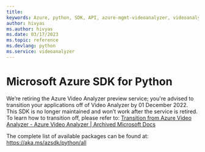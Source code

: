 ```yaml
---
title: 
keywords: Azure, python, SDK, API, azure-mgmt-videoanalyzer, videoanalyzer
author: hivyas
ms.author: hivyas
ms.date: 03/17/2023
ms.topic: reference
ms.devlang: python
ms.service: videoanalyzer
---
```

# Microsoft Azure SDK for Python

 We’re retiring the Azure Video Analyzer preview service; you're advised to transition your applications off of Video Analyzer by 01 December 2022. This SDK is no longer maintained and won’t work after the service is retired. To learn how to transition off, please refer to: [Transition from Azure Video Analyzer - Azure Video Analyzer | Archived Microsoft Docs](https://github.com/MicrosoftDocs/azure-docs/blob/4ba87bedc7b17a32903c99afb3ca4163be0dcc90/articles/azure-video-analyzer/video-analyzer-docs/transition-from-video-analyzer.md)

The complete list of available packages can be found at: https://aka.ms/azsdk/python/all

